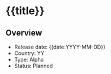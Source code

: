 # {{title}}

## Overview

- Release date: {{date:YYYY-MM-DD}}
- Country: YY
- Type: Alpha
- Status: Planned